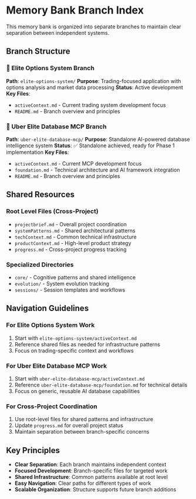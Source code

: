 # Memory Bank Branch Index

This memory bank is organized into separate branches to maintain clear separation between independent systems.

## Branch Structure

### 🎯 Elite Options System Branch
**Path**: `elite-options-system/`
**Purpose**: Trading-focused application with options analysis and market data processing
**Status**: Active development
**Key Files**:
- `activeContext.md` - Current trading system development focus
- `README.md` - Branch overview and principles

### 🤖 Uber Elite Database MCP Branch
**Path**: `uber-elite-database-mcp/`
**Purpose**: Standalone AI-powered database intelligence system
**Status**: ✅ Standalone achieved, ready for Phase 1 implementation
**Key Files**:
- `activeContext.md` - Current MCP development focus
- `foundation.md` - Technical architecture and AI framework integration
- `README.md` - Branch overview and principles

## Shared Resources

### Root Level Files (Cross-Project)
- `projectbrief.md` - Overall project coordination
- `systemPatterns.md` - Shared architectural patterns
- `techContext.md` - Common technical infrastructure
- `productContext.md` - High-level product strategy
- `progress.md` - Cross-project progress tracking

### Specialized Directories
- `core/` - Cognitive patterns and shared intelligence
- `evolution/` - System evolution tracking
- `sessions/` - Session templates and workflows

## Navigation Guidelines

### For Elite Options System Work
1. Start with `elite-options-system/activeContext.md`
2. Reference shared files as needed for infrastructure patterns
3. Focus on trading-specific context and workflows

### For Uber Elite Database MCP Work
1. Start with `uber-elite-database-mcp/activeContext.md`
2. Reference `uber-elite-database-mcp/foundation.md` for technical details
3. Focus on generic, reusable AI database capabilities

### For Cross-Project Coordination
1. Use root-level files for shared patterns and infrastructure
2. Update `progress.md` for overall project status
3. Maintain separation between branch-specific concerns

## Key Principles

- **Clear Separation**: Each branch maintains independent context
- **Focused Development**: Branch-specific files for targeted work
- **Shared Infrastructure**: Common patterns available at root level
- **Easy Navigation**: Clear paths for different types of work
- **Scalable Organization**: Structure supports future branch additions